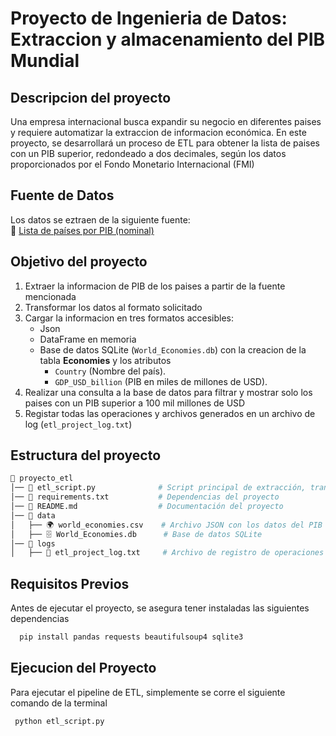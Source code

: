 # **Proyecto de Ingenieria de Datos: Extraccion y almacenamiento del PIB Mundial**
## **Descripcion del proyecto**
Una empresa internacional busca expandir su negocio en diferentes paises y requiere automatizar la extraccion de informacion económica. En este proyecto, se desarrollará un proceso de ETL
para obtener la lista de paises con un PIB superior, redondeado a dos decimales, según los datos proporcionados por el Fondo Monetario Internacional (FMI)

## **Fuente de Datos**
Los datos se eztraen de la siguiente fuente:\
🔗 [Lista de países por PIB (nominal)](https://web.archive.org/web/20230902185326/https://en.wikipedia.org/wiki/List_of_countries_by_GDP_%28nominal%29)
## **Objetivo del proyecto**
1. Extraer la informacion de PIB de los paises a partir de la fuente mencionada
2. Transformar los datos al formato solicitado
3. Cargar la informacion en tres formatos accesibles:
   - Json
   - DataFrame en memoria
   - Base de datos SQLite (`World_Economies.db`) con la creacion de la tabla **Economies** y los atributos
        - `Country` (Nombre del país).
        - `GDP_USD_billion` (PIB en miles de millones de USD).
4. Realizar una consulta a la base de datos para filtrar y mostrar solo los paises con un PIB superior a 100 mil millones de USD
5. Registar todas las operaciones y archivos generados en un archivo de log (`etl_project_log.txt`)

## **Estructura del proyecto**

``` bash
📂 proyecto_etl
│── 📄 etl_script.py              # Script principal de extracción, transformación y carga
│── 📄 requirements.txt           # Dependencias del proyecto
│── 📄 README.md                  # Documentación del proyecto
│── 📂 data
│   ├── 🌍 world_economies.csv    # Archivo JSON con los datos del PIB
│   ├── 🗄️ World_Economies.db      # Base de datos SQLite
│── 📂 logs
│   ├── 📝 etl_project_log.txt     # Archivo de registro de operaciones

```

## **Requisitos Previos**
Antes de ejecutar el proyecto, se asegura tener instaladas las siguientes dependencias
``` bash
  pip install pandas requests beautifulsoup4 sqlite3
```
## **Ejecucion del Proyecto**
Para ejecutar el pipeline de ETL, simplemente se corre el siguiente comando de la terminal
``` bash
 python etl_script.py
```
